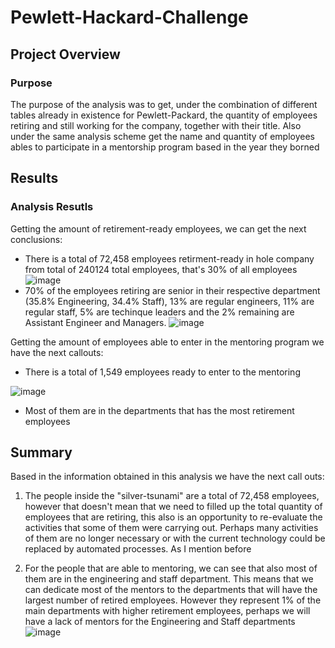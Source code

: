 # Pewlett-Hackard-Challenge

## Project Overview
### Purpose
The purpose of the analysis was to get, under the combination of different tables already in existence for Pewlett-Packard, the quantity of employees retiring and still working for the company, together with their title.
Also under the same analysis scheme get the name and quantity of employees ables to participate in a mentorship program based in the year they borned

## Results
### Analysis Resutls
Getting the amount of retirement-ready employees, we can get the next conclusions:
 - There is a total of 72,458 employees retirment-ready in hole company from total of 240124 total employees, that's 30% of all employees
![image](https://user-images.githubusercontent.com/96214489/154857587-da5419ca-7ee3-420d-b205-0c985d5b8ae4.png)
 - 70% of the employees retiring are senior in their respective department (35.8% Engineering, 34.4% Staff), 13% are regular engineers, 11% are regular staff, 5% are techinque leaders and the 2% remaining are Assistant Engineer and Managers.
![image](https://user-images.githubusercontent.com/96214489/154857928-e6b4ff87-610b-4b22-8623-c46f31fe5ee7.png)

Getting the amount of employees able to enter in the mentoring program we have the next callouts:
 - There is a total of 1,549 employees ready to enter to the mentoring

![image](https://user-images.githubusercontent.com/96214489/154858681-1cd800c7-452c-4a88-be8d-5d3aa35f4191.png)
 - Most of them are in the departments that has the most retirement employees

## Summary
Based in the information obtained in this analysis we have the next call outs:

 1. The people inside the "silver-tsunami" are a total of 72,458 employees, however that doesn't mean that we need to filled up the total quantity of employees that are retiring, this also is an opportunity to re-evaluate the activities that some of them were carrying out. Perhaps many activities of them are no longer necessary or with the current technology could be replaced by automated processes. As I mention before

 2. For the people that are able to mentoring, we can see that also most of them are in the engineering and staff department. This means that we can dedicate most of the mentors to the departments that will have the largest number of retired employees. However they represent 1% of the main departments with higher retirement employees, perhaps we will have a lack of mentors for the Engineering and Staff departments
![image](https://user-images.githubusercontent.com/96214489/154860088-0d8a12e3-cb49-42d1-a06c-6515f032ba46.png)
